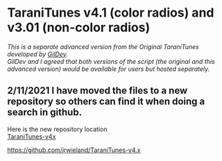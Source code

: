TaraniTunes v4.1 (color radios) and v3.01 (non-color radios)
===========
*This is a separate advanced version from the Original TaraniTunes developed by [GilDev](https://github.com/GilDev).     
GilDev and I agreed that both versions of the script (the original and this advanced version) would be available for users but hosted separately.*

## 2/11/2021 I have moved the files to a new repository so others can find it when doing a search in github.     

Here is the new repository location     
[TaraniTunes-v4x](https://github.com/jrwieland/TaraniTunes-v4.x)      

https://github.com/jrwieland/TaraniTunes-v4.x   


